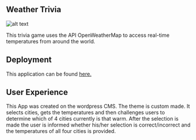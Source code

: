 ## Weather Trivia


![alt text][logo]


[logo]: https://github.com/mattkrebs1974/WeatherTrivia/blob/master/TriviaChallenge%20copy.png

This trivia game uses the API OpenWeatherMap to access real-time temperatures from around the world.

## Deployment 

This application can be found [here.](https://polar-mesa-76312.herokuapp.com/)

## User Experience

This App was created on the wordpress CMS. The theme is custom made. It selects cities, gets the temperatures and then challenges users to determine which of 4 cities currently is that warm. After the selection is made the user is informed whether his/her selection is correct/incorrect and the temperatures of all four cities is provided. 


